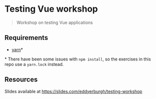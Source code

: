 # Testing Vue workshop

> Workshop on testing Vue applications

## Requirements

- [yarn](https://yarnpkg.com/lang/en/docs/install/)\*

\* There have been some issues with `npm install`, so the exercises in this repo use a `yarn.lock` instead.

## Resources

Slides available at https://slides.com/eddyerburgh/testing-workshop
